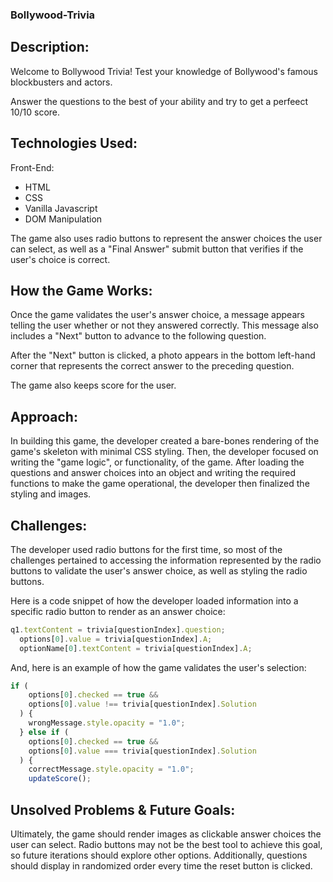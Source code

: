 ### Bollywood-Trivia

## Description:

Welcome to Bollywood Trivia! Test your knowledge of Bollywood's famous blockbusters and actors.

Answer the questions to the best of your ability and try to get a perfeect 10/10 score.

## Technologies Used:
Front-End:
  * HTML
  * CSS
  * Vanilla Javascript
  * DOM Manipulation

The game also uses radio buttons to represent the answer choices the user can select, as well as a "Final Answer" submit button that verifies if the user's choice is correct.

## How the Game Works:

Once the game validates the user's answer choice, a message appears telling the user whether or not they answered correctly. This message also includes a "Next" button to advance to the following question.

After the "Next" button is clicked, a photo appears in the bottom left-hand corner that represents the correct answer to the preceding question.

The game also keeps score for the user.

## Approach:

In building this game, the developer created a bare-bones rendering of the game's skeleton with minimal CSS styling. Then, the developer focused on writing the "game logic", or functionality, of the game. After loading the questions and answer choices into an object and writing the required functions to make the game operational, the developer then finalized the styling and images.

## Challenges:

The developer used radio buttons for the first time, so most of the challenges pertained to accessing the information represented by the radio buttons to validate the user's answer choice, as well as styling the radio buttons.

Here is a code snippet of how the developer loaded information into a specific radio button to render as an answer choice:

```js
q1.textContent = trivia[questionIndex].question;
  options[0].value = trivia[questionIndex].A;
  optionName[0].textContent = trivia[questionIndex].A;
```

And, here is an example of how the game validates the user's selection:

```js
if (
    options[0].checked == true &&
    options[0].value !== trivia[questionIndex].Solution
  ) {
    wrongMessage.style.opacity = "1.0";
  } else if (
    options[0].checked == true &&
    options[0].value === trivia[questionIndex].Solution
  ) {
    correctMessage.style.opacity = "1.0";
    updateScore();
```

## Unsolved Problems & Future Goals:

Ultimately, the game should render images as clickable answer choices the user can select. Radio buttons may not be the best tool to achieve this goal, so future iterations should explore other options. Additionally, questions should display in randomized order every time the reset button is clicked.
